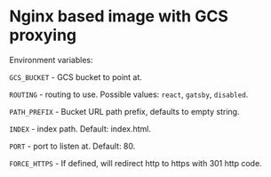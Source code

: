 # Nginx based image with GCS proxying

Environment variables:

`GCS_BUCKET` - GCS bucket to point at.

`ROUTING` - routing to use. Possible values: `react`, `gatsby`, `disabled`.

`PATH_PREFIX` - Bucket URL path prefix, defaults to empty string.

`INDEX` - index path. Default: index.html.

`PORT` - port to listen at. Default: 80.

`FORCE_HTTPS` - If defined, will redirect http to https with 301 http code.
